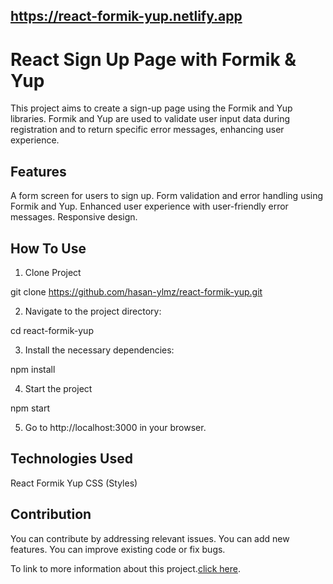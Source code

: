 ## https://react-formik-yup.netlify.app
# React Sign Up Page with Formik & Yup

This project aims to create a sign-up page using the Formik and Yup libraries. Formik and Yup are used to validate user input data during registration and to return specific error messages, enhancing user experience.

## Features 
A form screen for users to sign up.
Form validation and error handling using Formik and Yup.
Enhanced user experience with user-friendly error messages.
Responsive design.

## How To Use

1. Clone Project

git clone https://github.com/hasan-ylmz/react-formik-yup.git


2. Navigate to the project directory:

cd react-formik-yup


3. Install the necessary dependencies:

npm install


4. Start the project

npm start


5. Go to http://localhost:3000 in your browser.


## Technologies Used
React
Formik
Yup
CSS (Styles)


## Contribution
You can contribute by addressing relevant issues.
You can add new features.
You can improve existing code or fix bugs.


To link to more information about this project.[click here](https://react-formik-yup.netlify.app).
